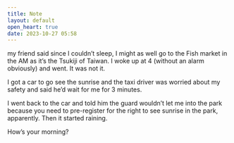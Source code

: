 ```yaml
---
title: Note
layout: default
open_heart: true
date: 2023-10-27 05:58
---
```


my friend said since I couldn’t sleep, I might as well go to the Fish market in the AM as it’s the Tsukiji of Taiwan. I woke up at 4 (without an alarm obviously) and went. It was not it.

I got a car to go see the sunrise and the taxi driver was worried about my safety and said he’d wait for me for 3 minutes. 

I went back to the car and told him the guard wouldn’t let me into the park because you need to pre-register for the right to see sunrise in the park, apparently. Then it started raining. 

How’s your morning?
